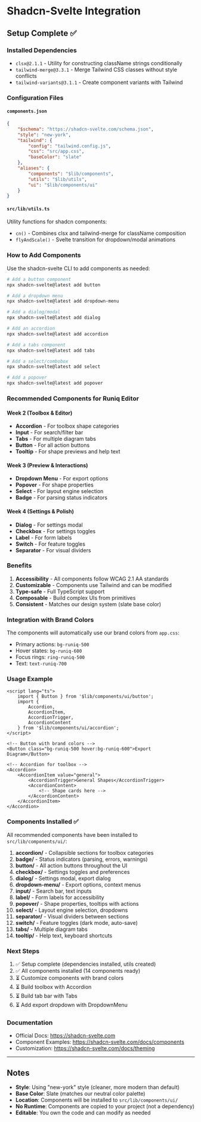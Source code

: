 # Shadcn-Svelte Integration

## Setup Complete ✅

### Installed Dependencies

- `clsx@2.1.1` - Utility for constructing className strings conditionally
- `tailwind-merge@3.3.1` - Merge Tailwind CSS classes without style conflicts
- `tailwind-variants@3.1.1` - Create component variants with Tailwind

### Configuration Files

#### `components.json`

```json
{
	"$schema": "https://shadcn-svelte.com/schema.json",
	"style": "new-york",
	"tailwind": {
		"config": "tailwind.config.js",
		"css": "src/app.css",
		"baseColor": "slate"
	},
	"aliases": {
		"components": "$lib/components",
		"utils": "$lib/utils",
		"ui": "$lib/components/ui"
	}
}
```

#### `src/lib/utils.ts`

Utility functions for shadcn components:

- `cn()` - Combines clsx and tailwind-merge for className composition
- `flyAndScale()` - Svelte transition for dropdown/modal animations

### How to Add Components

Use the shadcn-svelte CLI to add components as needed:

```bash
# Add a button component
npx shadcn-svelte@latest add button

# Add a dropdown menu
npx shadcn-svelte@latest add dropdown-menu

# Add a dialog/modal
npx shadcn-svelte@latest add dialog

# Add an accordion
npx shadcn-svelte@latest add accordion

# Add a tabs component
npx shadcn-svelte@latest add tabs

# Add a select/combobox
npx shadcn-svelte@latest add select

# Add a popover
npx shadcn-svelte@latest add popover
```

### Recommended Components for Runiq Editor

#### Week 2 (Toolbox & Editor)

- **Accordion** - For toolbox shape categories
- **Input** - For search/filter bar
- **Tabs** - For multiple diagram tabs
- **Button** - For all action buttons
- **Tooltip** - For shape previews and help text

#### Week 3 (Preview & Interactions)

- **Dropdown Menu** - For export options
- **Popover** - For shape properties
- **Select** - For layout engine selection
- **Badge** - For parsing status indicators

#### Week 4 (Settings & Polish)

- **Dialog** - For settings modal
- **Checkbox** - For settings toggles
- **Label** - For form labels
- **Switch** - For feature toggles
- **Separator** - For visual dividers

### Benefits

1. **Accessibility** - All components follow WCAG 2.1 AA standards
2. **Customizable** - Components use Tailwind and can be modified
3. **Type-safe** - Full TypeScript support
4. **Composable** - Build complex UIs from primitives
5. **Consistent** - Matches our design system (slate base color)

### Integration with Brand Colors

The components will automatically use our brand colors from `app.css`:

- Primary actions: `bg-runiq-500`
- Hover states: `bg-runiq-600`
- Focus rings: `ring-runiq-500`
- Text: `text-runiq-700`

### Usage Example

```svelte
<script lang="ts">
	import { Button } from '$lib/components/ui/button';
	import {
		Accordion,
		AccordionItem,
		AccordionTrigger,
		AccordionContent
	} from '$lib/components/ui/accordion';
</script>

<!-- Button with brand colors -->
<Button class="bg-runiq-500 hover:bg-runiq-600">Export Diagram</Button>

<!-- Accordion for toolbox -->
<Accordion>
	<AccordionItem value="general">
		<AccordionTrigger>General Shapes</AccordionTrigger>
		<AccordionContent>
			<!-- Shape cards here -->
		</AccordionContent>
	</AccordionItem>
</Accordion>
```

### Components Installed ✅

All recommended components have been installed to `src/lib/components/ui/`:

1. **accordion/** - Collapsible sections for toolbox categories
2. **badge/** - Status indicators (parsing, errors, warnings)
3. **button/** - All action buttons throughout the UI
4. **checkbox/** - Settings toggles and preferences
5. **dialog/** - Settings modal, export dialog
6. **dropdown-menu/** - Export options, context menus
7. **input/** - Search bar, text inputs
8. **label/** - Form labels for accessibility
9. **popover/** - Shape properties, tooltips with actions
10. **select/** - Layout engine selection, dropdowns
11. **separator/** - Visual dividers between sections
12. **switch/** - Feature toggles (dark mode, auto-save)
13. **tabs/** - Multiple diagram tabs
14. **tooltip/** - Help text, keyboard shortcuts

### Next Steps

1. ✅ Setup complete (dependencies installed, utils created)
2. ✅ All components installed (14 components ready)
3. ⏳ Customize components with brand colors
4. ⏳ Build toolbox with Accordion
5. ⏳ Build tab bar with Tabs
6. ⏳ Add export dropdown with DropdownMenu

### Documentation

- Official Docs: https://shadcn-svelte.com
- Component Examples: https://shadcn-svelte.com/docs/components
- Customization: https://shadcn-svelte.com/docs/theming

---

## Notes

- **Style**: Using "new-york" style (cleaner, more modern than default)
- **Base Color**: Slate (matches our neutral color palette)
- **Location**: Components will be installed to `src/lib/components/ui/`
- **No Runtime**: Components are copied to your project (not a dependency)
- **Editable**: You own the code and can modify as needed
